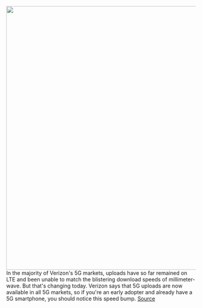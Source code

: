 <img src='https://cdn.vox-cdn.com/thumbor/8Ah3Ma9w88nsDHQHh5HVU5K-X7s=/0x0:2040x1360/1200x800/filters:focal(603x614:929x940)/cdn.vox-cdn.com/uploads/chorus_image/image/66822635/vzw-042.0.0.jpg' width='700px' /><br/>
In the majority of Verizon's 5G markets, uploads have so far remained on LTE and been unable to match the blistering download speeds of millimeter-wave. But that's changing today. Verizon says that 5G uploads are now available in all 5G markets, so if you're an early adopter and already have a 5G smartphone, you should notice this speed bump.
<a href='https://www.theverge.com/2020/5/20/21265098/verizon-5g-uploads-cities-lte-now-available'> Source <a/>